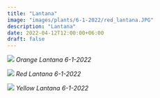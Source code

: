 ```yaml
---
title: "Lantana"
image: "images/plants/6-1-2022/red_lantana.JPG"
description: "Lantana"
date: 2022-04-12T12:00:00+06:00
draft: false
---
```


![](plants/6-1-2022/orange_lantana.JPG)
*Orange Lantana 6-1-2022*

![](plants/6-1-2022/red_lantana.JPG)
*Red Lantana 6-1-2022*

![](plants/6-1-2022/yellow_lantana.JPG)
*Yellow Lantana 6-1-2022*